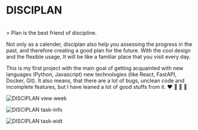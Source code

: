 # DISCIPLAN <br>

<br>
> Plan is the best friend of discipline. <br>

Not only as a calender, disciplan also help you assessing the progress in the past, and therefore creating a good plan for the future. With the cool design and the flexible usage, It will be like a familiar place that you visit every day. <br>

This is my fírst project with the main goal of getting acquainted with new languages (Python, Javascript) new technologies (like React, FastAPI, Docker, Git). It also means, that there are a lot of bugs, unclean code and incomplete features, but I have leaned a lot of good stuffs from it. :heart: :yellow_heart: :green_heart: :purple_heart:

![DISCIPLAN view week](https://scontent-ber1-1.xx.fbcdn.net/v/t1.15752-9/434653516_856314589842814_4966412043332987584_n.jpg?_nc_cat=102&ccb=1-7&_nc_sid=5f2048&_nc_ohc=WoKU5VJJTCoQ7kNvgEfx0aq&_nc_ht=scontent-ber1-1.xx&oh=03_Q7cD1QG8NtBE--Hj9hn3BcK78Sz3QVlIOdcQNFWV6CtyeYOajQ&oe=669D0171)

![DISCIPLAN task-info](https://github.com/phuchoang-devn/disciplan/assets/120661351/2a9a1111-b51e-4e82-9f47-a941cf1c5d2e)

![DISCIPLAN task-eidt](https://github.com/phuchoang-devn/disciplan/assets/120661351/99478ad7-761f-4cde-b883-da1cb1248f57)
